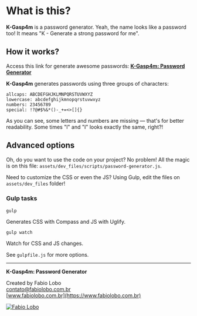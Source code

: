 # What is this?

**K-Gasp4m** is a password generator. Yeah, the name looks like a password too! It means "K - Generate a strong password for me".

## How it works?

Access this link for generate awesome passwords: [**K-Gasp4m: Password Generator**](#)

**K-Gasp4m** generates passwords using three groups of characters:

	allcaps: ABCDEFGHJKLMNPQRSTUVWXYZ
	lowercase: abcdefghijkmnopqrstuvwxyz
	numbers: 23456789
	special: !?@#$%&*()-_+=<>[]{}

As you can see, some letters and numbers are missing — that's for better readability. Some times "l" and "I" looks exactly the same, right?!

## Advanced options

Oh, do you want to use the code on your project? No problem! All the magic is on this file: `assets/dev_files/scripts/password-generator.js`.

Need to customize the CSS or even the JS? Using Gulp, edit the files on `assets/dev_files` folder!

### Gulp tasks

	gulp
	
Generates CSS with Compass and JS with Uglify.

	gulp watch
	
Watch for CSS and JS changes.

See `gulpfile.js` for more options.

---

**K-Gasp4m: Password Generator**

Created by Fabio Lobo  
contato@fabiolobo.com.br  
[www.fabiolobo.com.br](https://www.fabiolobo.com.br)  

[![Fabio Lobo](https://www.fabiolobo.com.br/wp-content/themes/fl5.0/images/logo.svg)](https://www.fabiolobo.com.br)